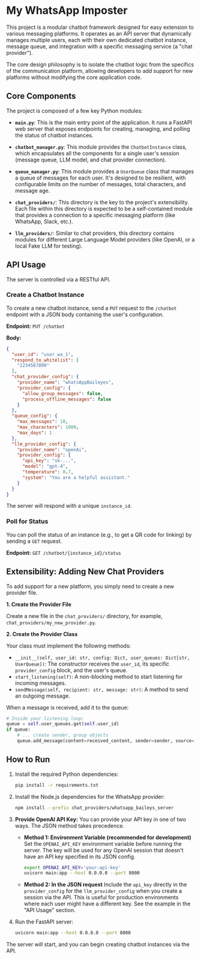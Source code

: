 # My WhatsApp Imposter

This project is a modular chatbot framework designed for easy extension to various messaging platforms. It operates as an API server that dynamically manages multiple users, each with their own dedicated chatbot instance, message queue, and integration with a specific messaging service (a "chat provider").

The core design philosophy is to isolate the chatbot logic from the specifics of the communication platform, allowing developers to add support for new platforms without modifying the core application code.

## Core Components

The project is composed of a few key Python modules:

-   **`main.py`**: This is the main entry point of the application. It runs a FastAPI web server that exposes endpoints for creating, managing, and polling the status of chatbot instances.

-   **`chatbot_manager.py`**: This module provides the `ChatbotInstance` class, which encapsulates all the components for a single user's session (message queue, LLM model, and chat provider connection).

-   **`queue_manager.py`**: This module provides a `UserQueue` class that manages a queue of messages for each user. It's designed to be resilient, with configurable limits on the number of messages, total characters, and message age.

-   **`chat_providers/`**: This directory is the key to the project's extensibility. Each file within this directory is expected to be a self-contained module that provides a connection to a specific messaging platform (like WhatsApp, Slack, etc.).

-   **`llm_providers/`**: Similar to chat providers, this directory contains modules for different Large Language Model providers (like OpenAI, or a local Fake LLM for testing).

## API Usage

The server is controlled via a RESTful API.

### Create a Chatbot Instance

To create a new chatbot instance, send a `PUT` request to the `/chatbot` endpoint with a JSON body containing the user's configuration.

**Endpoint:** `PUT /chatbot`

**Body:**
```json
{
  "user_id": "user_wa_1",
  "respond_to_whitelist": [
    "1234567890"
  ],
  "chat_provider_config": {
    "provider_name": "whatsAppBaileyes",
    "provider_config": {
      "allow_group_messages": false,
      "process_offline_messages": false
    }
  },
  "queue_config": {
    "max_messages": 10,
    "max_characters": 1000,
    "max_days": 1
  },
  "llm_provider_config": {
    "provider_name": "openAi",
    "provider_config": {
      "api_key": "sk-...",
      "model": "gpt-4",
      "temperature": 0.7,
      "system": "You are a helpful assistant."
    }
  }
}
```
The server will respond with a unique `instance_id`.

### Poll for Status

You can poll the status of an instance (e.g., to get a QR code for linking) by sending a `GET` request.

**Endpoint:** `GET /chatbot/{instance_id}/status`

## Extensibility: Adding New Chat Providers

To add support for a new platform, you simply need to create a new provider file.

**1. Create the Provider File**

Create a new file in the `chat_providers/` directory, for example, `chat_providers/my_new_provider.py`.

**2. Create the Provider Class**

Your class must implement the following methods:

-   `__init__(self, user_id: str, config: Dict, user_queues: Dict[str, UserQueue])`: The constructor receives the `user_id`, its specific `provider_config` block, and the user's queue.
-   `start_listening(self)`: A non-blocking method to start listening for incoming messages.
-   `sendMessage(self, recipient: str, message: str)`: A method to send an outgoing message.

When a message is received, add it to the queue:
```python
# Inside your listening loop:
queue = self.user_queues.get(self.user_id)
if queue:
    # ... create sender, group objects
    queue.add_message(content=received_content, sender=sender, source='user', group=group)
```

## How to Run

1.  Install the required Python dependencies:
    ```bash
    pip install -r requirements.txt
    ```
2.  Install the Node.js dependencies for the WhatsApp provider:
    ```bash
    npm install --prefix chat_providers/whatsapp_baileys_server
    ```
3.  **Provide OpenAI API Key:** You can provide your API key in one of two ways. The JSON method takes precedence.
    -   **Method 1: Environment Variable (recommended for development)**
        Set the `OPENAI_API_KEY` environment variable before running the server. The key will be used for any OpenAI session that doesn't have an API key specified in its JSON config.
        ```bash
        export OPENAI_API_KEY='your-api-key'
        uvicorn main:app --host 0.0.0.0 --port 8000
        ```
    -   **Method 2: In the JSON request**
        Include the `api_key` directly in the `provider_config` for the `llm_provider_config` when you create a session via the API. This is useful for production environments where each user might have a different key. See the example in the "API Usage" section.

4.  Run the FastAPI server:
    ```bash
    uvicorn main:app --host 0.0.0.0 --port 8000
    ```
The server will start, and you can begin creating chatbot instances via the API.
